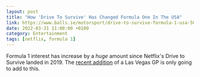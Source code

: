 ```yaml
--- 
layout: post 
title: "How 'Drive To Survive' Has Changed Formula One In The USA" 
link: https://www.balls.ie/motorsport/drive-to-survive-formula-1-usa-504333
date: 2022-03-31 11:00:00 +0100 
category: Entertainment 
tags: [netflix, formula 1] 
--- 
```


Formula 1 interest has increase by a *huge* amount since Netflix's Drive to Survive landed in 2019. The [recent addition][vegasbaby] of a Las Vegas GP is only going to add to this.

[vegasbaby]:https://www.skysports.com/f1/news/12433/12578341/las-vegas-grand-prix-confirmed-for-formula-1-calendar-in-2023
